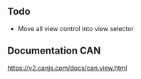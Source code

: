 ## Todo
- Move all view control into view selector

## Documentation CAN
https://v2.canjs.com/docs/can.view.html